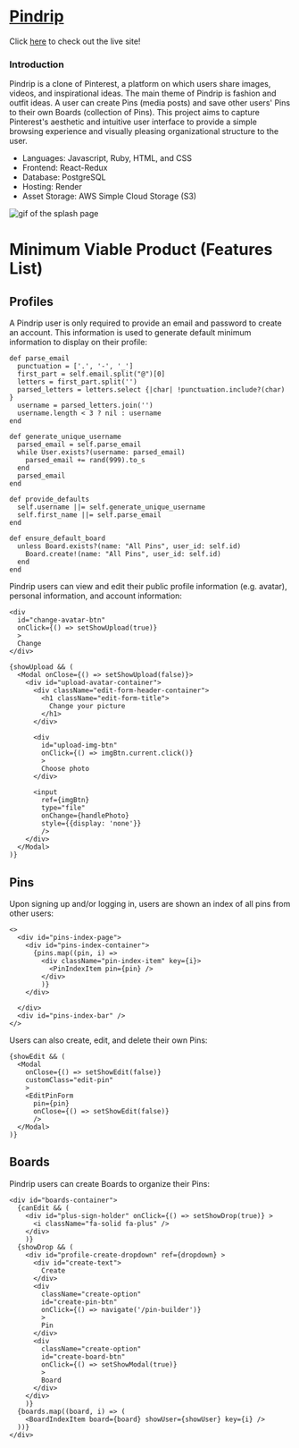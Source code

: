 # [Pindrip](https://pindrip.onrender.com/)

Click [here](https://pindrip.onrender.com/) to check out the live site!

### Introduction

Pindrip is a clone of Pinterest, a platform on which users share images, videos, and inspirational ideas. The main theme of Pindrip is fashion and outfit ideas. A user can create Pins (media posts) and save other users' Pins to their own Boards (collection of Pins). This project aims to capture Pinterest's aesthetic and intuitive user interface to provide a simple browsing experience and visually pleasing organizational structure to the user.

* Languages: Javascript, Ruby, HTML, and CSS
* Frontend: React-Redux
* Database: PostgreSQL
* Hosting: Render
* Asset Storage: AWS Simple Cloud Storage (S3)

![gif of the splash page](app/assets/images/splash_page.gif)

# Minimum Viable Product (Features List)

## Profiles

A Pindrip user is only required to provide an email and password to create an account. This information is used to generate default minimum information to display on their profile:

```
def parse_email
  punctuation = ['.', '-', '_']
  first_part = self.email.split("@")[0]
  letters = first_part.split('')
  parsed_letters = letters.select {|char| !punctuation.include?(char) }
  username = parsed_letters.join('')
  username.length < 3 ? nil : username
end

def generate_unique_username
  parsed_email = self.parse_email
  while User.exists?(username: parsed_email)
    parsed_email += rand(999).to_s
  end
  parsed_email
end

def provide_defaults
  self.username ||= self.generate_unique_username
  self.first_name ||= self.parse_email
end

def ensure_default_board
  unless Board.exists?(name: "All Pins", user_id: self.id)
    Board.create!(name: "All Pins", user_id: self.id)
  end
end
```

Pindrip users can view and edit their public profile information (e.g. avatar), personal information, and account information: 

```
<div 
  id="change-avatar-btn" 
  onClick={() => setShowUpload(true)}
  >
  Change
</div>

{showUpload && (
  <Modal onClose={() => setShowUpload(false)}>
    <div id="upload-avatar-container">
      <div className="edit-form-header-container">
        <h1 className="edit-form-title">
          Change your picture
        </h1>
      </div>

      <div 
        id="upload-img-btn"
        onClick={() => imgBtn.current.click()}
        >
        Choose photo
      </div>

      <input
        ref={imgBtn}
        type="file"
        onChange={handlePhoto}
        style={{display: 'none'}}
        />
    </div>
  </Modal>
)}
```

## Pins

Upon signing up and/or logging in, users are shown an index of all pins from other users:

```
<>
  <div id="pins-index-page">
    <div id="pins-index-container">
      {pins.map((pin, i) => 
        <div className="pin-index-item" key={i}>
          <PinIndexItem pin={pin} />
        </div> 
        )}
    </div>

  </div>
  <div id="pins-index-bar" />
</>
```

Users can also create, edit, and delete their own Pins:

```
{showEdit && (
  <Modal 
    onClose={() => setShowEdit(false)} 
    customClass="edit-pin"
    >
    <EditPinForm 
      pin={pin} 
      onClose={() => setShowEdit(false)}
      />
  </Modal>
)}
```

## Boards

Pindrip users can create Boards to organize their Pins:

```
<div id="boards-container">
  {canEdit && (
    <div id="plus-sign-holder" onClick={() => setShowDrop(true)} >
      <i className="fa-solid fa-plus" />
    </div> 
    )}
  {showDrop && (
    <div id="profile-create-dropdown" ref={dropdown} >
      <div id="create-text">
        Create
      </div>
      <div 
        className="create-option" 
        id="create-pin-btn"
        onClick={() => navigate('/pin-builder')}
        >
        Pin
      </div>
      <div 
        className="create-option" 
        id="create-board-btn"
        onClick={() => setShowModal(true)}
        >
        Board
      </div>
    </div>
    )}
  {boards.map((board, i) => (
    <BoardIndexItem board={board} showUser={showUser} key={i} />
  ))}
</div>
```

